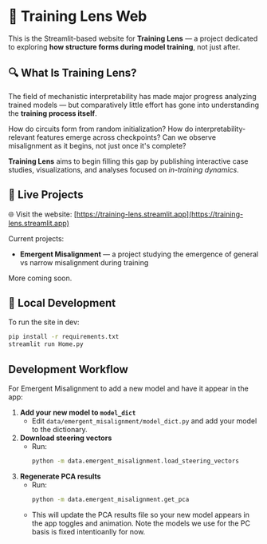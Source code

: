 # 🧠 Training Lens Web

This is the Streamlit-based website for **Training Lens** — a project dedicated to exploring **how structure forms during model training**, not just after.

## 🔍 What Is Training Lens?

The field of mechanistic interpretability has made major progress analyzing trained models — but comparatively little effort has gone into understanding the **training process itself**.

How do circuits form from random initialization?
How do interpretability-relevant features emerge across checkpoints?
Can we observe misalignment as it begins, not just once it's complete?

**Training Lens** aims to begin filling this gap by publishing interactive case studies, visualizations, and analyses focused on *in-training dynamics*.

## 🧪 Live Projects

🌐 Visit the website: [https://training-lens.streamlit.app](https://training-lens.streamlit.app)

Current projects:
- **Emergent Misalignment** — a project studying the emergence of general vs narrow misalignment during training

More coming soon.

## 🚀 Local Development

To run the site in dev:

```bash
pip install -r requirements.txt
streamlit run Home.py
```

## Development Workflow

For Emergent Misalignment to add a new model and have it appear in the app:

1. **Add your new model to `model_dict`**
   - Edit `data/emergent_misalignment/model_dict.py` and add your model to the dictionary.
2. **Download steering vectors**
   - Run:
     ```bash
     python -m data.emergent_misalignment.load_steering_vectors
     ```
3. **Regenerate PCA results**
   - Run:
     ```bash
     python -m data.emergent_misalignment.get_pca
     ```
   - This will update the PCA results file so your new model appears in the app toggles and animation. Note the models we use for the PC basis is fixed intentioanlly for now.